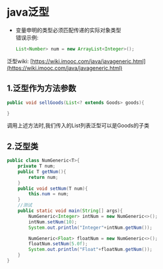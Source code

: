 # java泛型
- 变量申明的类型必须匹配传递的实际对象类型<br>
    错误示例:<br>
    ```java
    List<Number> num = new ArrayList<Integer>();
    ```

泛型wiki: [https://wiki.imooc.com/java/javageneric.html](https://wiki.imooc.com/java/javageneric.html)<br>
## 1.泛型作为方法参数
```java
public void sellGoods(List<? extends Goods> goods){

}
```
调用上述方法时,我们传入的List列表泛型可以是Goods的子类<br>

## 2.泛型类
```java
public class NumGeneric<T>{
    private T num;
    public T getNum(){
        return num;
    }
    public void setNum(T num){
        this.num = num;
    }
    //测试
    public static void main(String[] args){
        NumGeneric<Integer> intNum = new NumGeneric<>();
        intNum.setNum(10);
        System.out.println("Integer"+intNum.getNum());

        NumGeneric<Float> floatNum = new NumGeneric<>();
        floatNum.setNum(5.0f);
        System.out.println("Float"+floatNum.getNum());
    }
}
```